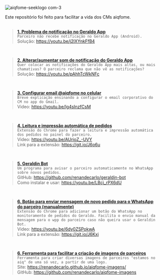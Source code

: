 ![aiqfome-seeklogo com-3](https://user-images.githubusercontent.com/6974980/138022075-c70cd221-599b-41f8-ad3e-d1b132fd2b15.png)

Este repositório foi feito para facilitar a vida dos CMs aiqfome.
<br /><br />

> **[1. Problema de notificação no Geraldo App](https://youtu.be/j2lXYnkFfB4 "1. Problema de notificação no Geraldo App")** <br />
> `Parceiro não recebe notificação no Geraldo App (Android).` <br />
>Solução: https://youtu.be/j2lXYnkFfB4

<br />

>**[2. Alterar/aumentar som de notificação do Geraldo App](https://youtu.be/pAhhTcWkNFc "2.  Alterar/aumentar som de notificação do Geraldo App")** <br />
>`Quer colocar as notificações do Geraldo App mais altas, ou mais chamativas? O parceiro reclama que não vê as notificações?` <br />
>Solução: https://youtu.be/pAhhTcWkNFc

<br />

>**[3. Configurar email @aiqfome no celular](https://youtu.be/lg4sInzfCsM "3. Configurar email @aiqfome no Android")** <br />
>`Breve explicação ensinando a configurar o email corporativo do CM no app do Gmail.` <br />
>Video: https://youtu.be/lg4sInzfCsM

<br />

>**[4. Leitura e impressão automática de pedidos](https://youtu.be/AUrioZ_-UVY "4. Leitura e impressão automática de pedidos")** <br />
>`Extensão do Chrome para fazer a leitura e impressão automática dos pedidos no painel do parceiro.` <br />
>Video: https://youtu.be/AUrioZ_-UVY<br />
>Link para a extensão: https://git.io/J6o6u

<br />

>**[5. Geraldin Bot](https://github.com/renandecarlo/geraldin-bot "5. Geraldin Bot")**  <br />
>`Um programa para avisar o parceiro automaticamente no WhatsApp sobre novos pedidos.` <br />
>GitHub: https://github.com/renandecarlo/geraldin-bot<br />
>Como instalar e usar: https://youtu.be/LBcj_rPX6dU

<br />

>**[6. Botão para enviar mensagem de novo pedido para o WhatsApp do parceiro (manualmente)](https://youtu.be/6dy0ZSPokwA "6. Botão para enviar notificação de novo pedido para WhatsApp do parceiro (manualmente)")**  <br />
>`Extensão do Chrome para adicionar um botão do WhatsApp no monitoramento de pedidos do Geraldo. Facilita o envio manual da mensagem para o wpp do parceiro caso não queira usar o Geraldin Bot.` <br />
>Video: https://youtu.be/6dy0ZSPokwA<br />
>Link para a extensão: https://git.io/J6Kxj

<br />

>**[6. Ferramenta para facilitar a criação de imagens de parceiros](https://renandecarlo.github.io/aiqfome-imagens/)**  <br />
>`Ferramenta para criar diversas imagens de parceiros "estamos no aiq" de uma só vez, a partir de uma logo.` <br />
>Site: https://renandecarlo.github.io/aiqfome-imagens/<br />
>GitHub: https://github.com/renandecarlo/aiqfome-imagens

<br />


